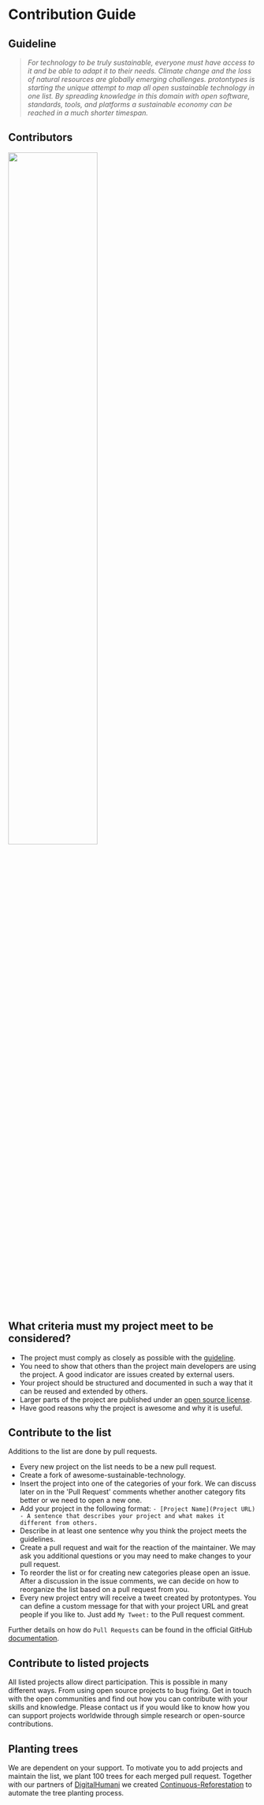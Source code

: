 # Contribution Guide
## Guideline
> _For technology to be truly sustainable, everyone must have access to it and be able to adapt it to their needs. Climate change and the loss of natural resources are globally emerging challenges. protontypes is starting the unique attempt to map all open sustainable technology in one list. By spreading knowledge in this domain with open software, standards, tools, and platforms a sustainable economy can be reached in a much shorter timespan._

## Contributors 

<a href="https://github.com/protontypes/open-sustainable-technology/graphs/contributors">
  <img width="60%" src="https://contrib.rocks/image?repo=protontypes/open-sustainable-technology" />
</a>

## What criteria must my project meet to be considered?

* The project must comply as closely as possible with the [guideline](#guideline).
* You need to show that others than the project main developers are using the project. A good indicator are issues created by external users.
* Your project should be structured and documented in such a way that it can be reused and extended by others.
* Larger parts of the project are published under an [open source license](https://choosealicense.com/).
* Have good reasons why the project is awesome and why it is useful.

## Contribute to the list
Additions to the list are done by pull requests.

* Every new project on the list needs to be a new pull request.
* Create a fork of awesome-sustainable-technology.
* Insert the project into one of the categories of your fork. We can discuss later on in the 'Pull Request' comments whether another category fits better or we need to open a new one.
* Add your project in the following format:
 ``- [Project Name](Project URL) - A sentence that describes your project and what makes it different from others.``
* Describe in at least one sentence why you think the project meets the guidelines.
* Create a pull request and wait for the reaction of the maintainer. We may ask you additional questions or you may need to make changes to your pull request.
* To reorder the list or for creating new categories please open an issue. After a discussion in the issue comments, we can decide on how to reorganize the list based on a pull request from you.
* Every new project entry will receive a tweet created by protontypes. You can define a custom message for that with your project URL and great people if you like to. Just add `My Tweet:` to the Pull request comment.

Further details on how do `Pull Requests` can be found in the official GitHub [documentation](https://docs.github.com/en/free-pro-team@latest/github/collaborating-with-issues-and-pull-requests/creating-a-pull-request).

## Contribute to listed projects

All listed projects allow direct participation. This is possible in many different ways. From using open source projects to bug fixing. Get in touch with the open communities and find out how you can contribute with your skills and knowledge. Please contact us if you would like to know how you can support projects worldwide through simple research or open-source contributions.

## Planting trees
We are dependent on your support. To motivate you to add projects and maintain the list, we plant 100 trees for each merged pull request.
Together with our partners of [DigitalHumani](https://digitalhumani.com) we created [Continuous-Reforestation](https://github.com/protontypes/continuous-reforestation) to automate the tree planting process.
